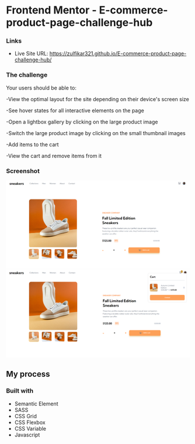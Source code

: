 # Frontend Mentor - E-commerce-product-page-challenge-hub

### Links

- Live Site URL: https://zulfikar321.github.io/E-commerce-product-page-challenge-hub/



### The challenge

Your users should be able to:

-View the optimal layout for the site depending on their device's screen size

-See hover states for all interactive elements on the page

-Open a lightbox gallery by clicking on the large product image

-Switch the large product image by clicking on the small thumbnail images

-Add items to the cart

-View the cart and remove items from it


### Screenshot
![ecommerce1](https://github.com/zulfikar321/E-commerce-product-page-challenge-hub/blob/main/ScreenSchot/Ecommerce1.png?raw=true)
![ecommerce2](https://github.com/zulfikar321/E-commerce-product-page-challenge-hub/blob/main/ScreenSchot/Ecommerce2.png?raw=true)



## My process

### Built with
- Semantic Element
- SASS
- CSS Grid
- CSS Flexbox
- CSS Variable
- Javascript
